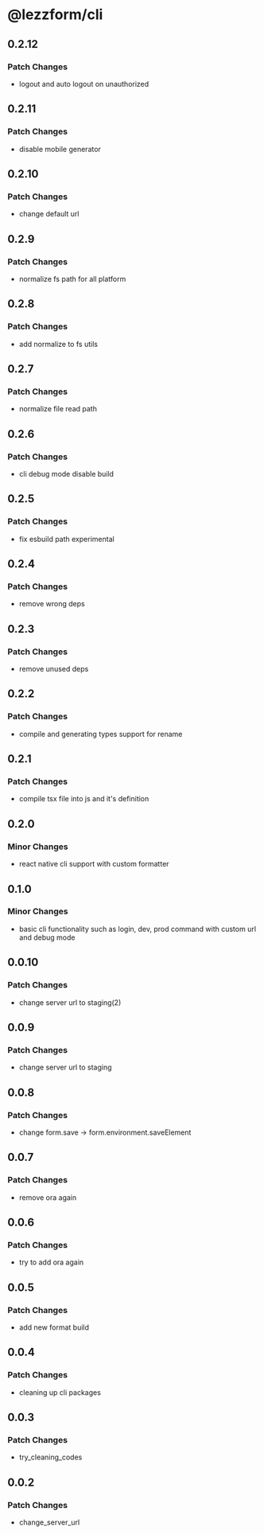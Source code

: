 # @lezzform/cli

## 0.2.12

### Patch Changes

- logout and auto logout on unauthorized

## 0.2.11

### Patch Changes

- disable mobile generator

## 0.2.10

### Patch Changes

- change default url

## 0.2.9

### Patch Changes

- normalize fs path for all platform

## 0.2.8

### Patch Changes

- add normalize to fs utils

## 0.2.7

### Patch Changes

- normalize file read path

## 0.2.6

### Patch Changes

- cli debug mode disable build

## 0.2.5

### Patch Changes

- fix esbuild path experimental

## 0.2.4

### Patch Changes

- remove wrong deps

## 0.2.3

### Patch Changes

- remove unused deps

## 0.2.2

### Patch Changes

- compile and generating types support for rename

## 0.2.1

### Patch Changes

- compile tsx file into js and it's definition

## 0.2.0

### Minor Changes

- react native cli support with custom formatter

## 0.1.0

### Minor Changes

- basic cli functionality such as login, dev, prod command with custom url and debug mode

## 0.0.10

### Patch Changes

- change server url to staging(2)

## 0.0.9

### Patch Changes

- change server url to staging

## 0.0.8

### Patch Changes

- change form.save -> form.environment.saveElement

## 0.0.7

### Patch Changes

- remove ora again

## 0.0.6

### Patch Changes

- try to add ora again

## 0.0.5

### Patch Changes

- add new format build

## 0.0.4

### Patch Changes

- cleaning up cli packages

## 0.0.3

### Patch Changes

- try_cleaning_codes

## 0.0.2

### Patch Changes

- change_server_url
